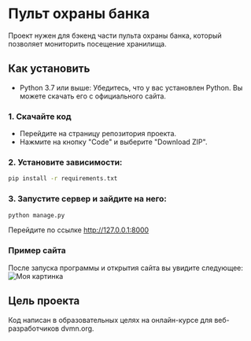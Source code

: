 # Пульт охраны банка

Проект нужен для бэкенд части пульта охраны банка, который позволяет мониторить посещение хранилища.

## Как установить

 - Python 3.7 или выше: Убедитесь, что у вас установлен Python. Вы можете скачать его с официального сайта.
 
### 1. Скачайте код
 - Перейдите на страницу репозитория проекта.
 - Нажмите на кнопку "Code" и выберите "Download ZIP".
 
### 2. Установите зависимости:
```bash
pip install -r requirements.txt
```

### 3. Запустите сервер и зайдите на него:
```bash
python manage.py
```
Перейдите по ссылке http://127.0.0.1:8000

### Пример сайта
После запуска программы и открытия сайта вы увидите следующее:
![Моя картинка](https://cdn.picloud.cc/75d83231b2483dd9b3d1afeca5ed0417.png)

## Цель проекта
Код написан в образовательных целях на онлайн-курсе для веб-разработчиков dvmn.org.

